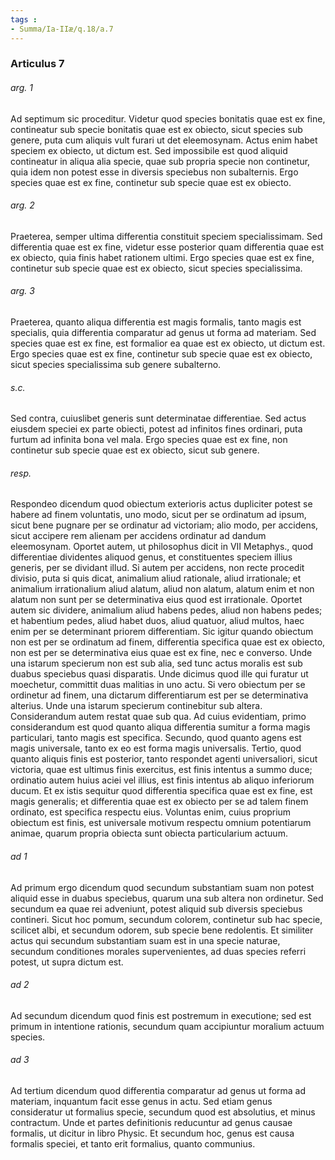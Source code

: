 ```yaml
---
tags : 
- Summa/Ia-IIæ/q.18/a.7
---
```


### Articulus 7

###### arg. 1
Ad septimum sic proceditur. Videtur quod species bonitatis quae est ex fine, contineatur sub specie bonitatis quae est ex obiecto, sicut species sub genere, puta cum aliquis vult furari ut det eleemosynam. Actus enim habet speciem ex obiecto, ut dictum est. Sed impossibile est quod aliquid contineatur in aliqua alia specie, quae sub propria specie non continetur, quia idem non potest esse in diversis speciebus non subalternis. Ergo species quae est ex fine, continetur sub specie quae est ex obiecto.

###### arg. 2
Praeterea, semper ultima differentia constituit speciem specialissimam. Sed differentia quae est ex fine, videtur esse posterior quam differentia quae est ex obiecto, quia finis habet rationem ultimi. Ergo species quae est ex fine, continetur sub specie quae est ex obiecto, sicut species specialissima.

###### arg. 3
Praeterea, quanto aliqua differentia est magis formalis, tanto magis est specialis, quia differentia comparatur ad genus ut forma ad materiam. Sed species quae est ex fine, est formalior ea quae est ex obiecto, ut dictum est. Ergo species quae est ex fine, continetur sub specie quae est ex obiecto, sicut species specialissima sub genere subalterno.

###### s.c.
Sed contra, cuiuslibet generis sunt determinatae differentiae. Sed actus eiusdem speciei ex parte obiecti, potest ad infinitos fines ordinari, puta furtum ad infinita bona vel mala. Ergo species quae est ex fine, non continetur sub specie quae est ex obiecto, sicut sub genere.

###### resp.
Respondeo dicendum quod obiectum exterioris actus dupliciter potest se habere ad finem voluntatis, uno modo, sicut per se ordinatum ad ipsum, sicut bene pugnare per se ordinatur ad victoriam; alio modo, per accidens, sicut accipere rem alienam per accidens ordinatur ad dandum eleemosynam. Oportet autem, ut philosophus dicit in VII Metaphys., quod differentiae dividentes aliquod genus, et constituentes speciem illius generis, per se dividant illud. Si autem per accidens, non recte procedit divisio, puta si quis dicat, animalium aliud rationale, aliud irrationale; et animalium irrationalium aliud alatum, aliud non alatum, alatum enim et non alatum non sunt per se determinativa eius quod est irrationale. Oportet autem sic dividere, animalium aliud habens pedes, aliud non habens pedes; et habentium pedes, aliud habet duos, aliud quatuor, aliud multos, haec enim per se determinant priorem differentiam. Sic igitur quando obiectum non est per se ordinatum ad finem, differentia specifica quae est ex obiecto, non est per se determinativa eius quae est ex fine, nec e converso. Unde una istarum specierum non est sub alia, sed tunc actus moralis est sub duabus speciebus quasi disparatis. Unde dicimus quod ille qui furatur ut moechetur, committit duas malitias in uno actu. Si vero obiectum per se ordinetur ad finem, una dictarum differentiarum est per se determinativa alterius. Unde una istarum specierum continebitur sub altera. Considerandum autem restat quae sub qua. Ad cuius evidentiam, primo considerandum est quod quanto aliqua differentia sumitur a forma magis particulari, tanto magis est specifica. Secundo, quod quanto agens est magis universale, tanto ex eo est forma magis universalis. Tertio, quod quanto aliquis finis est posterior, tanto respondet agenti universaliori, sicut victoria, quae est ultimus finis exercitus, est finis intentus a summo duce; ordinatio autem huius aciei vel illius, est finis intentus ab aliquo inferiorum ducum. Et ex istis sequitur quod differentia specifica quae est ex fine, est magis generalis; et differentia quae est ex obiecto per se ad talem finem ordinato, est specifica respectu eius. Voluntas enim, cuius proprium obiectum est finis, est universale motivum respectu omnium potentiarum animae, quarum propria obiecta sunt obiecta particularium actuum.

###### ad 1
Ad primum ergo dicendum quod secundum substantiam suam non potest aliquid esse in duabus speciebus, quarum una sub altera non ordinetur. Sed secundum ea quae rei adveniunt, potest aliquid sub diversis speciebus contineri. Sicut hoc pomum, secundum colorem, continetur sub hac specie, scilicet albi, et secundum odorem, sub specie bene redolentis. Et similiter actus qui secundum substantiam suam est in una specie naturae, secundum conditiones morales supervenientes, ad duas species referri potest, ut supra dictum est.

###### ad 2
Ad secundum dicendum quod finis est postremum in executione; sed est primum in intentione rationis, secundum quam accipiuntur moralium actuum species.

###### ad 3
Ad tertium dicendum quod differentia comparatur ad genus ut forma ad materiam, inquantum facit esse genus in actu. Sed etiam genus consideratur ut formalius specie, secundum quod est absolutius, et minus contractum. Unde et partes definitionis reducuntur ad genus causae formalis, ut dicitur in libro Physic. Et secundum hoc, genus est causa formalis speciei, et tanto erit formalius, quanto communius.

